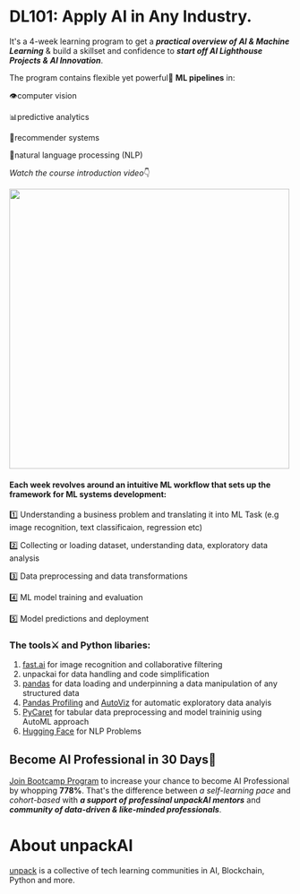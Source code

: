 # DL101: Apply AI in Any Industry.

It's a 4-week learning program to get a ***practical overview of AI & Machine Learning*** & build a skillset and confidence to ***start off AI Lighthouse Projects & AI Innovation***. 

The program contains flexible yet powerful💪 **ML pipelines** in:

👁computer vision

📊predictive analytics

🎯recommender systems

🎤natural language processing (NLP)

*Watch the course introduction video*👇

[<img src="https://github.com/unpackAI/DL101/raw/main/images/Video%20Introduction.png" width="500"/>](https://www.youtube.com/watch?v=IXZiwIhc3bY)

#### Each week revolves around an intuitive ML workflow that sets up the framework for ML systems development:

1️⃣ Understanding a business problem and translating it into ML Task (e.g image recognition, text classificaion, regression etc)

2️⃣ Collecting or loading dataset, understanding data, exploratory data analysis

3️⃣ Data preprocessing and data transformations

4️⃣ ML model training and evaluation

5️⃣ Model predictions and deployment

### The tools⚔ and Python libaries:

1. [fast.ai](https://github.com/fastai/fastai) for image recognition and collaborative filtering
2. unpackai for data handling and code simplification
3. [pandas](https://pandas.pydata.org/) for data loading and underpinning a data manipulation of any structured data
4. [Pandas Profiling](https://pandas-profiling.ydata.ai/docs/master/index.html) and [AutoViz](https://github.com/AutoViML/AutoViz) for automatic exploratory data analyis
5. [PyCaret](https://pycaret.org/) for tabular data preprocessing and model traininig using AutoML approach
6. [Hugging Face](https://huggingface.co/) for NLP Problems

## Become AI Professional in 30 Days🚀 

[Join Bootcamp Program](https://unpackai.com/bootcamps/ai-and-machine-learning-skill/practical101/) to increase your chance to become AI Professional by whopping **778%**. That's the difference between *a self-learning pace* and *cohort-based* with ***a support of professinal unpackAI mentors*** and ***community of data-driven & like-minded professionals***.

# About unpackAI

[unpack](https://unpackai.com/) is a collective of tech learning communities in AI, Blockchain, Python and more.
